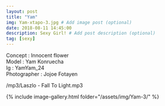 ```yaml
---
layout: post
title: "Yam"
img: Yam-xtapo-3.jpg # Add image post (optional)
date: 2018-08-11 14:45:00
description: Sexy Girl! # Add post description (optional)
tag: [sexy]
---
```

Concept : Innocent flower  
Model : Yam Konruecha  
Ig : YamYam_24  
Photographer : Jojoe Fotayen                 

/mp3/Laszlo - Fall To Light.mp3

{% include image-gallery.html folder="/assets/img/Yam-3/" %}
